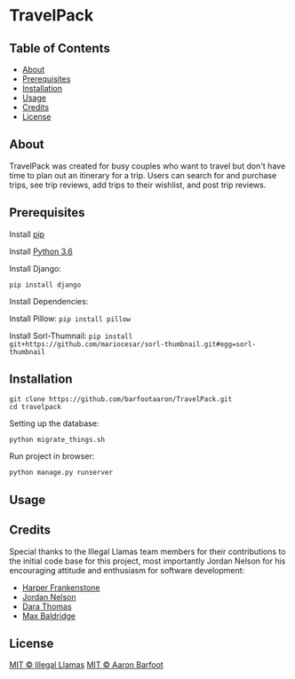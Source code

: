 # TravelPack

## Table of Contents

- [About](#about)
- [Prerequisites](#prerequisites)
- [Installation](#installation)
- [Usage](#usage)   
- [Credits](#credits)
- [License](#license)

## About
TravelPack was created for busy couples who want to travel but don't have time to plan out an itinerary for a trip. Users can search for and purchase trips, see trip reviews, add trips to their wishlist, and post trip reviews. 


## Prerequisites
Install [pip](https://packaging.python.org/installing/)

Install [Python 3.6](https://www.python.org/downloads/)

Install Django:
```
pip install django
```

Install Dependencies:

Install Pillow: ```pip install pillow```

Install Sorl-Thumnail: ```pip install git+https://github.com/mariocesar/sorl-thumbnail.git#egg=sorl-thumbnail```

## Installation
```
git clone https://github.com/barfootaaron/TravelPack.git
cd travelpack
```
Setting up the database:

```
python migrate_things.sh
```
Run project in browser:

```
python manage.py runserver
```



## Usage


## Credits

Special thanks to the Illegal Llamas team members for their contributions to the initial code base for this project, most importantly Jordan Nelson for his encouraging attitude and enthusiasm for software development:
  * [Harper Frankenstone](https://github.com/hfrankst)
  * [Jordan Nelson](https://github.com/jnelsontn)
  * [Dara Thomas](https://github.com/sarawithad)
  * [Max Baldridge](https://github.com/MaxwellCoriell)

## License
[MIT © Illegal Llamas](./LICENSE)
[MIT © Aaron Barfoot](./LICENSE)

